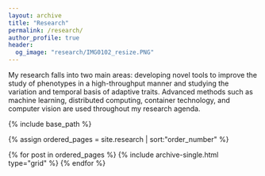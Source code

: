 ```yaml
---
layout: archive
title: "Research"
permalink: /research/
author_profile: true
header:
  og_image: "research/IMG0102_resize.PNG"
---
```


My research falls into two main areas: developing novel tools to improve the study of phenotypes in a high-throughput manner and studying the variation and temporal basis of adaptive traits. Advanced methods such as machine learning, distributed computing, container technology, and computer vision are used throughout my research agenda.

<!-- <nbsp> -->

{% include base_path %}

{% assign ordered_pages = site.research | sort:"order_number" %}

{% for post in ordered_pages %}
  {% include archive-single.html type="grid" %}
{% endfor %}